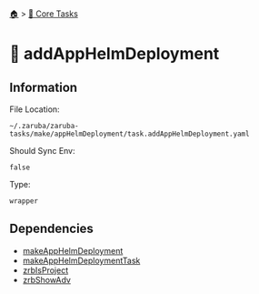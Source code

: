 <!--startTocHeader-->
[🏠](../README.md) > [🥝 Core Tasks](README.md)
# 🚢 addAppHelmDeployment
<!--endTocHeader-->

## Information

File Location:

    ~/.zaruba/zaruba-tasks/make/appHelmDeployment/task.addAppHelmDeployment.yaml

Should Sync Env:

    false

Type:

    wrapper


## Dependencies

* [makeAppHelmDeployment](make-app-helm-deployment.md)
* [makeAppHelmDeploymentTask](make-app-helm-deployment-task.md)
* [zrbIsProject](zrb-is-project.md)
* [zrbShowAdv](zrb-show-adv.md)